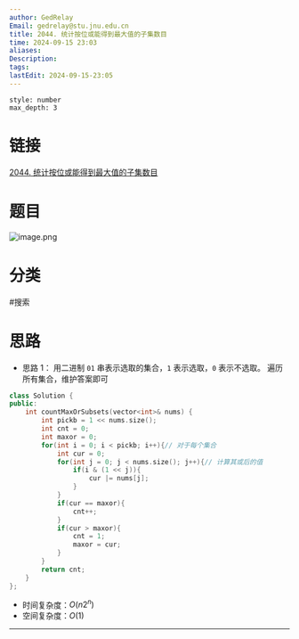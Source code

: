 ```yaml
---
author: GedRelay
Email: gedrelay@stu.jnu.edu.cn
title: 2044. 统计按位或能得到最大值的子集数目
time: 2024-09-15 23:03
aliases: 
Description: 
tags: 
lastEdit: 2024-09-15-23:05
---
```


```toc
style: number
max_depth: 3
```

# 链接
[2044. 统计按位或能得到最大值的子集数目](https://leetcode.cn/problems/count-number-of-maximum-bitwise-or-subsets/) 

# 题目
![image.png](https://ged-pic-bed.oss-cn-guangzhou.aliyuncs.com/img/202409152303569.png)


# 分类
#搜索 

# 思路
- 思路 1：
用二进制 `01` 串表示选取的集合，`1` 表示选取，`0` 表示不选取。 
遍历所有集合，维护答案即可


```cpp
class Solution {
public:
    int countMaxOrSubsets(vector<int>& nums) {
        int pickb = 1 << nums.size();
        int cnt = 0;
        int maxor = 0;
        for(int i = 0; i < pickb; i++){// 对于每个集合
            int cur = 0;
            for(int j = 0; j < nums.size(); j++){// 计算其或后的值
                if(i & (1 << j)){
                    cur |= nums[j];
                }
            }
            if(cur == maxor){
                cnt++;
            }
            if(cur > maxor){
                cnt = 1;
                maxor = cur;
            }
        }
        return cnt;
    }
};
```


- 时间复杂度：${O\left( n2^{n} \right)   }$ 
- 空间复杂度：${O\left( 1 \right)  }$ 


---

